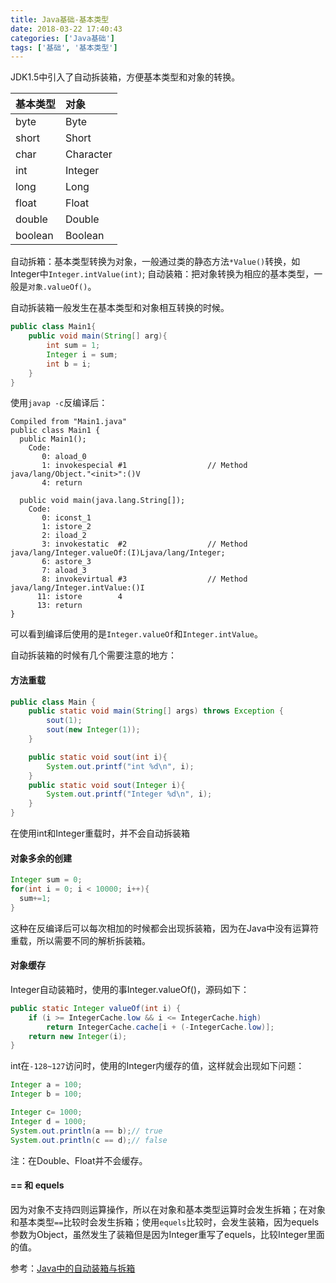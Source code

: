 ```yaml
---
title: Java基础-基本类型
date: 2018-03-22 17:40:43
categories: ['Java基础']
tags: ['基础', '基本类型']
---
```


JDK1.5中引入了自动拆装箱，方便基本类型和对象的转换。

| 基本类型 | 对象 |
| ---- |:----- |
| byte | Byte|
|short | Short|
|char | Character|
|int | Integer|
|long | Long|
|float| Float|
|double| Double|
|boolean| Boolean|

自动拆箱：基本类型转换为对象，一般通过类的静态方法`*Value()`转换，如Integer中`Integer.intValue(int)`;
自动装箱：把对象转换为相应的基本类型，一般是`对象.valueOf()`。
<!-- more -->
自动拆装箱一般发生在基本类型和对象相互转换的时候。

```Java
public class Main1{
	public void main(String[] arg){
		int sum = 1;
		Integer i = sum;
		int b = i;
	}
}
```
使用`javap -c`反编译后：
```javap
Compiled from "Main1.java"
public class Main1 {
  public Main1();
    Code:
       0: aload_0
       1: invokespecial #1                  // Method java/lang/Object."<init>":()V
       4: return

  public void main(java.lang.String[]);
    Code:
       0: iconst_1
       1: istore_2
       2: iload_2
       3: invokestatic  #2                  // Method java/lang/Integer.valueOf:(I)Ljava/lang/Integer;
       6: astore_3
       7: aload_3
       8: invokevirtual #3                  // Method java/lang/Integer.intValue:()I
      11: istore        4
      13: return
}
```
可以看到编译后使用的是`Integer.valueOf`和`Integer.intValue`。

自动拆装箱的时候有几个需要注意的地方：
#### 方法重载
```java
public class Main {
    public static void main(String[] args) throws Exception {
        sout(1);
        sout(new Integer(1));
    }

    public static void sout(int i){
        System.out.printf("int %d\n", i);
    }
    public static void sout(Integer i){
        System.out.printf("Integer %d\n", i);
    }
}
```
在使用int和Integer重载时，并不会自动拆装箱

#### 对象多余的创建
```java
Integer sum = 0;
for(int i = 0; i < 10000; i++){
  sum+=1;
}
```
这种在反编译后可以每次相加的时候都会出现拆装箱，因为在Java中没有运算符重载，所以需要不同的解析拆装箱。

#### 对象缓存
Integer自动装箱时，使用的事Integer.valueOf()，源码如下：
```java
public static Integer valueOf(int i) {
    if (i >= IntegerCache.low && i <= IntegerCache.high)
        return IntegerCache.cache[i + (-IntegerCache.low)];
    return new Integer(i);
}
```
int在`-128~127`访问时，使用的Integer内缓存的值，这样就会出现如下问题：
```java
Integer a = 100;
Integer b = 100;

Integer c= 1000;
Integer d = 1000;
System.out.println(a == b);// true
System.out.println(c == d);// false
```
注：在Double、Float并不会缓存。

#### == 和 equels
因为对象不支持四则运算操作，所以在对象和基本类型运算时会发生拆箱；在对象和基本类型`==`比较时会发生拆箱；使用`equels`比较时，会发生装箱，因为equels参数为Object，虽然发生了装箱但是因为Integer重写了equels，比较Integer里面的值。


参考：[Java中的自动装箱与拆箱](https://droidyue.com/blog/2015/04/07/autoboxing-and-autounboxing-in-java/)
